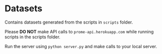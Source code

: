 # Datasets

Contains datasets generated from the scripts in `scripts` folder. 

Please **DO NOT** make API calls to `prome-api.herokuapp.com` while running scripts in the scripts folder.

Run the server using `python server.py` and make calls to your local server.